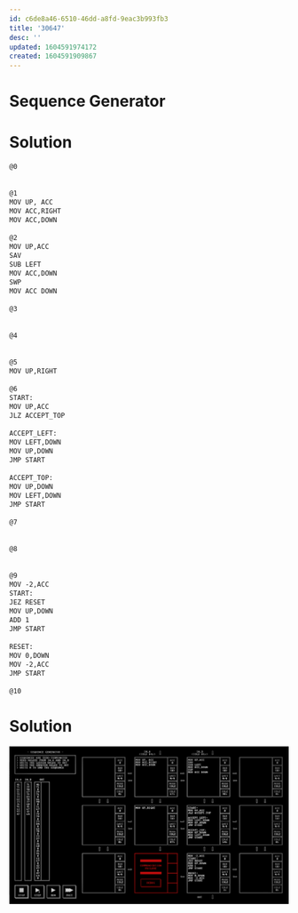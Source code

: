 ```yaml
---
id: c6de8a46-6510-46dd-a8fd-9eac3b993fb3
title: '30647'
desc: ''
updated: 1604591974172
created: 1604591909867
---
```


# Sequence Generator

# Solution

```
@0


@1
MOV UP, ACC
MOV ACC,RIGHT
MOV ACC,DOWN

@2
MOV UP,ACC
SAV
SUB LEFT
MOV ACC,DOWN
SWP
MOV ACC DOWN

@3


@4


@5
MOV UP,RIGHT

@6
START:
MOV UP,ACC
JLZ ACCEPT_TOP

ACCEPT_LEFT:
MOV LEFT,DOWN
MOV UP,DOWN
JMP START

ACCEPT_TOP:
MOV UP,DOWN
MOV LEFT,DOWN
JMP START

@7


@8


@9
MOV -2,ACC
START:
JEZ RESET
MOV UP,DOWN
ADD 1
JMP START

RESET:
MOV 0,DOWN
MOV -2,ACC
JMP START

@10

```

# Solution

![](/assets/images/2020-11-05-21-29-23.png)
